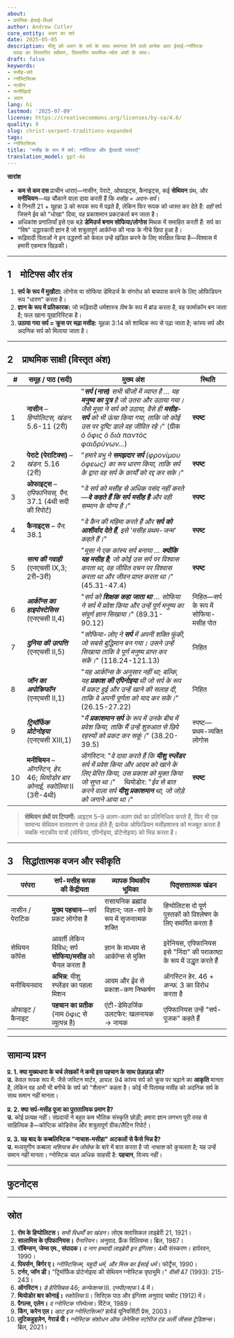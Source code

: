 ```yaml
---
about:
- प्रारंभिक-ईसाई-विधर्म
author: Andrew Cutler
core_entity: अदन का सर्प
date: 2025-05-05
description: यीशु को अदन के सर्प के साथ समानता देने वाले प्रत्येक ज्ञात ईसाई-ग्नॉस्टिक
  प्रवाह का विस्तारित सर्वेक्षण, विस्तारित प्राथमिक-स्रोत अंशों के साथ।
draft: false
keywords:
- मसीह-सर्प
- ग्नॉस्टिसिज्म
- नासीन
- मानीखियों
- अदन
lang: hi
lastmod: '2025-07-09'
license: https://creativecommons.org/licenses/by-sa/4.0/
quality: 9
slug: christ-serpent-traditions-expanded
tags:
- ग्नॉस्टिसिज्म
title: 'मसीह के रूप में सर्प: ग्नॉस्टिक और द्वैतवादी परंपराएँ'
translation_model: gpt-4o
---
```


**सारांश**

- **कम से कम दस** प्राचीन धाराएं—नासीन, पेराटे, ओफाइट्स, कैनाइट्स, कई **सेथियन** ग्रंथ, और **मनीचियन**—यह चौंकाने वाला दावा करती हैं कि *मसीह = अदन-सर्प*।
- वे गिनती 21 + यूहन्ना 3 को रूपक रूप में पढ़ते हैं, लेकिन फिर रूपक को ध्वस्त कर देते हैं: *वही* सर्प जिसने ईव को "धोखा" दिया, वह प्रकाशमान प्रकटकर्ता बन जाता है।
- अधिकांश प्रणालियाँ इसे एक बड़े **डेमिउर्ज बनाम सोफिया/लोगोस** मिथक में समाहित करती हैं: सर्प का "विष" उद्धारकारी ज्ञान है जो शत्रुतापूर्ण आर्कॉन्स की नाक के नीचे छिपा हुआ है।
- रूढ़िवादी पिताओं ने इन उद्धरणों को केवल उन्हें खंडित करने के लिए संरक्षित किया है—विश्वास में हमारी एकमात्र खिड़की।

---

## 1 मोटिफ्स और तंत्र

1. **सर्प के रूप में मुखौटा:** लोगोस या सोफिया डेमिउर्ज के संगरोध को बायपास करने के लिए ओफिडियन रूप "धारण" करता है।  
2. **ज्ञान के रूप में प्रतिकारक:** जो रूढ़िवादी धर्मशास्त्र *विष* के रूप में ब्रांड करता है, वह फार्माकॉन बन जाता है; फल खाना यूखारिस्टिक है।  
3. **उठाया गया सर्प = क्रूस पर चढ़ा मसीह:** यूहन्ना 3:14 को शाब्दिक रूप से पढ़ा जाता है; कांस्य सर्प और अदनिक सर्प को मिलाया जाता है।  

---

## 2 प्राथमिक साक्षी (विस्तृत अंश)

| # | **समूह / पाठ (सदी)** | **मुख्य अंश** | **स्थिति** |
|---|---|---|---|
| 1 | **नासीन** – *हिप्पोलिटस, खंडन.* 5.6-11 (2री) | "***सर्प (नास)** सभी चीजों में व्याप्त है … यह **मनुष्य का पुत्र** है जो उतरा और उठाया गया। जैसे मूसा ने सर्प को उठाया, वैसे ही **मसीह-सर्प** को भी ऊंचा किया गया, ताकि जो कोई उस पर दृष्टि डाले वह जीवित रहे।*" (ग्रीक *ὁ ὄφις ὁ διὰ παντὸς φαιδρύνων…*) | **स्पष्ट** |
| 2 | **पेराटे (पेराटिक्स)** – *खंडन.* 5.16 (2री) | "*हमारे प्रभु ने **समझदार सर्प** (φρονίμου ὄφεως) का रूप धारण किया, ताकि सर्प के द्वारा वह सर्प के कार्यों को रद्द कर सके।*" | **स्पष्ट** |
| 3 | **ओफाइट्स** – *एपिफानियस, पैन.* 37.1 (4थी सदी की रिपोर्ट) | "*वे सर्प को मसीह से अधिक पसंद नहीं करते—**वे कहते हैं कि सर्प मसीह है** और वही सम्मान के योग्य है।*" | **स्पष्ट** |
| 4 | **कैनाइट्स** – *पैन.* 38.1 | "*वे कैन की महिमा करते हैं और **सर्प को आशीर्वाद देते हैं**, इसे 'मसीह प्रथम-जन्म' कहते हैं।*" | **स्पष्ट** |
| 5 | **_सत्य की गवाही_** (एनएचसी IX,3; 2री–3री) | "*मूसा ने एक कांस्य सर्प बनाया … **क्योंकि यह मसीह है**; जो कोई उस सर्प पर विश्वास करता था, वह जीवित वचन पर विश्वास करता था और जीवन प्राप्त करता था।*" (45.31-47.4) | **स्पष्ट** |
| 6 | **_आर्कॉन्स का हाइपोस्टेसिस_** (एनएचसी II,4) | "*सर्प को **शिक्षक कहा जाता था** … सोफिया ने सर्प में प्रवेश किया और उन्हें पूर्ण मनुष्य का संपूर्ण ज्ञान सिखाया।*" (89.31-90.12) | निहित—सर्प के रूप में सोफिया-मसीह पोत |
| 7 | **_दुनिया की उत्पत्ति_** (एनएचसी II,5) | "*सोफिया-ज़ोए ने **सर्प** में अपनी शक्ति फूंकी, जो सबसे बुद्धिमान बन गया। उसने उन्हें सिखाया ताकि वे पूर्ण मनुष्य प्राप्त कर सकें।*" (118.24-121.13) | निहित |
| 8 | **_जॉन का अपोक्रिफॉन_** (एनएचसी II,1) | "*यह आर्कॉन्स के अनुसार नहीं था; बल्कि, यह **प्रकाश की एपिनोइया** थी जो सर्प के रूप में प्रकट हुई और उन्हें खाने की सलाह दी, ताकि वे अपनी पूर्णता को याद कर सकें।*" (26.15-27.22) | निहित |
| 9 | **_ट्रिमॉर्फिक प्रोटेनोइया_** (एनएचसी XIII,1) | "*मैं **प्रकाशमान सर्प** के रूप में उनके बीच में प्रवेश किया, ताकि मैं उन्हें शुरुआत से छिपे रहस्यों को प्रकट कर सकूं।*" (38.20-39.5) | स्पष्ट—प्रथम-व्यक्ति लोगोस |
| 10 | **मनीचियन** – *ऑगस्टिन, हेर.* 46; *थियोडोर बार कोनाई, स्कोलिया* II (3री-4थी) | ऑगस्टिन: "*वे दावा करते हैं कि **यीशु स्प्लेंडर** सर्प में प्रवेश किया और आदम को खाने के लिए प्रेरित किया, उस प्रकाश को मुक्त किया जो सुप्त था।*"  थियोडोर: "*ईव से बात करने वाला सर्प **यीशु प्रकाशमान** था, जो जोड़े को जगाने आया था।*" | **स्पष्ट** |

> **सेथियन ग्रंथों पर टिप्पणी:** आइटम 5–9 अलग-अलग ग्रंथों का प्रतिनिधित्व करते हैं, फिर भी एक सामान्य सेथियन वातावरण से उत्पन्न होते हैं; प्रत्येक ओफिडियन मसीहशास्त्र को मजबूत करता है जबकि नाटकीय पात्रों (सोफिया, एपिनोइया, प्रोटेनोइया) को भिन्न करता है।

---

## 3 सिद्धांतात्मक वजन और स्वीकृति

| परंपरा | सर्प-मसीह रूपक की केंद्रीयता | व्यापक मिथकीय भूमिका | पितृसत्तात्मक खंडन |
|-----------|------------------------------------|-------------------|----------------------|
| नासीन / पेराटिक | **मुख्य पहचान**—सर्प प्रकट लोगोस है | रासायनिक ब्रह्मांड विज्ञान; जल-सर्प के रूप में सृजनात्मक शक्ति | हिप्पोलिटस दो पूर्ण पुस्तकों को विश्लेषण के लिए समर्पित करता है |
| सेथियन कॉर्पस | आवर्ती लेकिन विविध; सर्प **सोफिया/मसीह** को चैनल करता है | ज्ञान के माध्यम से आर्कॉन्स से मुक्ति | इरेनियस, एपिफानियस इसे "निंदा" की पराकाष्ठा के रूप में उद्धृत करते हैं |
| मनीचियनवाद | **अभिन्न**: यीशु स्प्लेंडर का पहला मिशन | आदम और ईव से प्रकाश-कण निष्कर्षण | ऑगस्टिन हेर. 46 + *कन्फ.* 3 का विरोध करता है |
| ओफाइट / कैनाइट | **पहचान का प्रतीक** (नाम ὄφις से व्युत्पन्न है) | एंटी-डेमिउर्जिक उलटफेर: खलनायक → नायक | एपिफानियस उन्हें "सर्प-पूजक" कहते हैं |

---

## सामान्य प्रश्न

**प्र. 1. क्या मुख्यधारा के चर्च लेखकों ने कभी इस पहचान के साथ छेड़छाड़ की?**  
**उ.** केवल रूपक रूप में: जैसे जस्टिन मार्टर, *डायल.* 94 कांस्य सर्प को क्रूस पर चढ़ाने का **आकृति** मानता है, लेकिन वह अभी भी बगीचे के सर्प को "शैतान" कहता है। कोई भी पितामह मसीह को अदनिक सर्प के साथ समान नहीं मानता।  

**प्र. 2. क्या सर्प-मसीह पूजा का पुरातात्विक प्रमाण है?**  
**उ.** कोई प्रत्यक्ष नहीं। संप्रदायों ने बहुत कम भौतिक संस्कृति छोड़ी; हमारा ज्ञान लगभग पूरी तरह से साहित्यिक है—कोप्टिक कोडिसेस और शत्रुतापूर्ण ग्रीक/लैटिन रिपोर्ट।  

**प्र. 3. यह बाद के कब्बलिस्टिक "नाचाश-मसीहा" अटकलों से कैसे भिन्न है?**  
**उ.** मध्ययुगीन कब्बला *मशियाच बेन जोसेफ* के बारे में बात करता है जो *नाचाश* को कुचलता है; यह उन्हें समान नहीं मानता। ग्नोस्टिक चाल अधिक साहसी है: **पहचान**, विजय नहीं।  

---

## फुटनोट्स

[^1]: ग्रीक और कोप्टिक पाठ पियर्सन (1981) और रॉबिन्सन (1990) में महत्वपूर्ण संस्करणों का अनुसरण करते हैं। अनुवाद मेरे हैं जब तक कि अन्यथा उल्लेख न किया गया हो। 
[^2]: तिथियाँ नवीनतम विद्वानों की सहमति का प्रतिनिधित्व करती हैं; सभी संप्रदाय लगभग 100-400 ईस्वी में फले-फूले। 

---

## स्रोत

1. **रोम के हिप्पोलिटस।** *सभी विधर्मों का खंडन*। लोएब क्लासिकल लाइब्रेरी 21, 1921। 
2. **सालामिस के एपिफानियस।** *पैनारियन*। अनुवाद. फ्रैंक विलियम्स। ब्रिल, 1987। 
3. **रॉबिन्सन, जेम्स एम., संपादक।** *द नाग हम्मादी लाइब्रेरी इन इंग्लिश*। 4थी संस्करण। हार्परवन, 1990। 
4. **पियर्सन, बिर्गर ए।** *ग्नोस्टिसिज्म, यहूदी धर्म, और मिस्र का ईसाई धर्म*। फोर्ट्रेस, 1990। 
5. **टर्नर, जॉन डी।** "ट्रिमॉर्फिक प्रोटेनोइया की सेथियन ग्नोस्टिक पृष्ठभूमि।" *वीसी* 47 (1993): 215-243। 
6. **ऑगस्टिन।** *डे हेरिसिबस* 46; *कन्फेशन्स* III. *एनपीएनएफ* I 4 में। 
7. **थियोडोर बार कोनाई।** *स्कोलिया* II। सिरिएक पाठ और इंग्लिश अनुवाद चाबोट (1912) में। 
8. **पैगल्स, एलेन।** *द ग्नोस्टिक गॉस्पेल्स*। विंटेज, 1989। 
9. **किंग, करेन एल।** *व्हाट इज ग्नोस्टिसिज्म?* हार्वर्ड यूनिवर्सिटी प्रेस, 2003। 
10. **लुटिकहुइज़ेन, गेरार्ड पी।** *ग्नोस्टिक संशोधन ऑफ जेनेसिस स्टोरीज एंड अर्ली जीसस ट्रेडिशन्स*। ब्रिल, 2021।